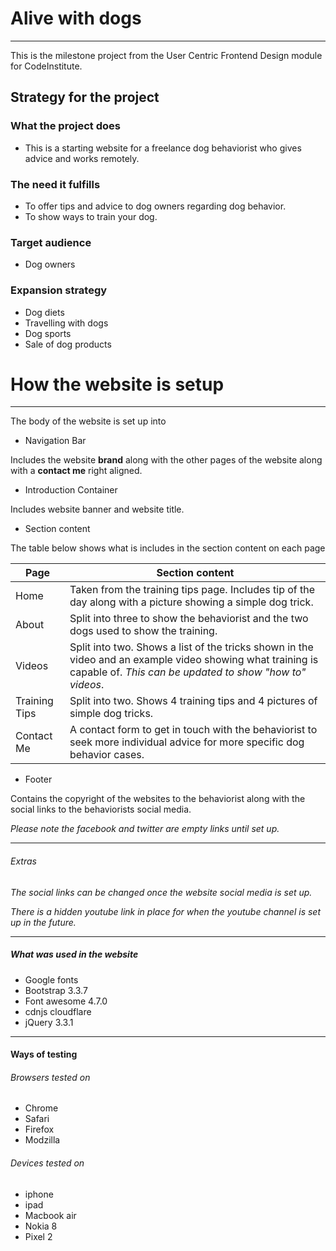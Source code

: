# **Alive with dogs**
---

This is the milestone project from the User Centric Frontend Design module for CodeInstitute.





## Strategy for the project
### What the project does
* This is a starting website for a freelance dog behaviorist who gives advice and works remotely.

### The need it fulfills
* To offer tips and advice to dog owners regarding dog behavior.
* To show ways to train your dog.

### Target audience
* Dog owners

### Expansion strategy
* Dog diets
* Travelling with dogs
* Dog sports
* Sale of dog products


# How the website is setup
---
The body of the website is set up into
* Navigation Bar

Includes the website __brand__ along with the other pages of the website along with a __contact me__ right aligned. 

* Introduction Container

Includes website banner and website title.

* Section content

The table below shows what is includes in the section content on each page 

|Page         |  Section content|
|-------------|-----------------|
|Home         |Taken from the training tips page. Includes tip of the day along with a picture showing a simple dog trick.|
|About        |Split into three to show the behaviorist and the two dogs used to show the training.   |
|Videos       |Split into two. Shows a list of the tricks shown in the video and an example video showing what training is capable of. *This can be updated to show "how to" videos*.|
|Training Tips|Split into two. Shows 4 training tips and 4 pictures of simple dog tricks.        |   
|Contact Me   |A contact form to get in touch with the behaviorist to seek more individual advice for more specific dog behavior cases.|


* Footer

Contains the copyright of the websites to the behaviorist along with the social links to the behaviorists social media.

*Please note the facebook and twitter are empty links until set up.*




---



###### Extras
*The social links can be changed once the website social media is set up.*

*There is a hidden youtube link in place for when the youtube channel is set up in the future.*


---

##### What was used in the website

* Google fonts
* Bootstrap 3.3.7
* Font awesome 4.7.0
* cdnjs cloudflare
* jQuery 3.3.1

---

#### Ways of testing
###### Browsers tested on

* Chrome
* Safari
* Firefox
* Modzilla

###### Devices tested on
* iphone
* ipad
* Macbook air
* Nokia 8
* Pixel 2